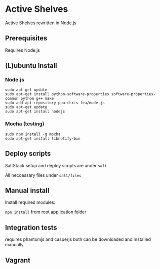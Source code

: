# Active Shelves

Active Shelves rewritten in Node.js

## Prerequisites

Requires Node.js 

## (L)ubuntu Install

### Node.js

```
sudo apt-get update
sudo apt-get install python-software-properties software-properties-common python g++ make
sudo add-apt-repository ppa:chris-lea/node.js
sudo apt-get update
sudo apt-get install nodejs
```

### Mocha (testing)

```
sudo npm install -g mocha
sudo apt-get install libnotify-bin
```

## Deploy scripts

SaltStack setup and deploy scripts are under `salt`

All neccessary files under `salt/files`

## Manual install

Install required modules:

```npm install``` from root application folder


## Integration tests

requires phantomjs and casperjs
both can be downloaded and installed manually

## Vagrant
